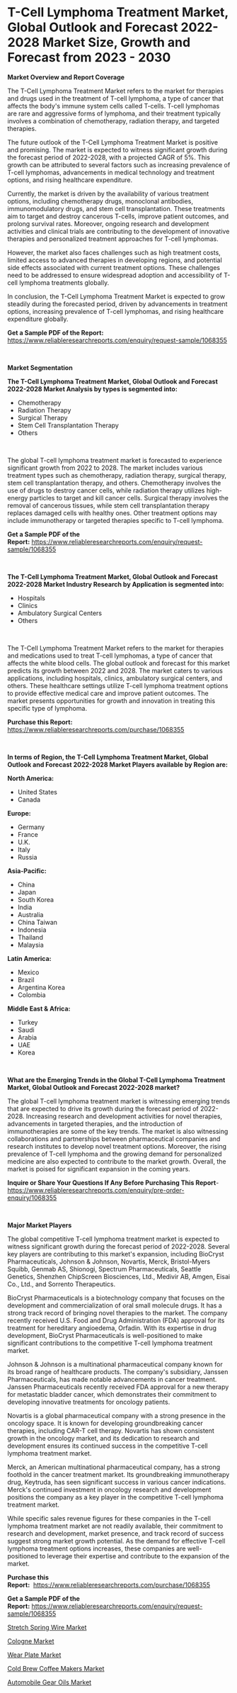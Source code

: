 <p><h1>T-Cell Lymphoma Treatment Market, Global Outlook and Forecast 2022-2028 Market Size, Growth and Forecast from 2023 - 2030</h1></p><p><strong>Market Overview and Report Coverage</strong></p>
<p><p>The T-Cell Lymphoma Treatment Market refers to the market for therapies and drugs used in the treatment of T-cell lymphoma, a type of cancer that affects the body's immune system cells called T-cells. T-cell lymphomas are rare and aggressive forms of lymphoma, and their treatment typically involves a combination of chemotherapy, radiation therapy, and targeted therapies.</p><p>The future outlook of the T-Cell Lymphoma Treatment Market is positive and promising. The market is expected to witness significant growth during the forecast period of 2022-2028, with a projected CAGR of 5%. This growth can be attributed to several factors such as increasing prevalence of T-cell lymphomas, advancements in medical technology and treatment options, and rising healthcare expenditure.</p><p>Currently, the market is driven by the availability of various treatment options, including chemotherapy drugs, monoclonal antibodies, immunomodulatory drugs, and stem cell transplantation. These treatments aim to target and destroy cancerous T-cells, improve patient outcomes, and prolong survival rates. Moreover, ongoing research and development activities and clinical trials are contributing to the development of innovative therapies and personalized treatment approaches for T-cell lymphomas.</p><p>However, the market also faces challenges such as high treatment costs, limited access to advanced therapies in developing regions, and potential side effects associated with current treatment options. These challenges need to be addressed to ensure widespread adoption and accessibility of T-cell lymphoma treatments globally.</p><p>In conclusion, the T-Cell Lymphoma Treatment Market is expected to grow steadily during the forecasted period, driven by advancements in treatment options, increasing prevalence of T-cell lymphomas, and rising healthcare expenditure globally.</p></p>
<p><strong>Get a Sample PDF of the Report:</strong> <a href="https://www.reliableresearchreports.com/enquiry/request-sample/1068355">https://www.reliableresearchreports.com/enquiry/request-sample/1068355</a></p>
<p>&nbsp;</p>
<p><strong>Market Segmentation</strong></p>
<p><strong>The T-Cell Lymphoma Treatment Market, Global Outlook and Forecast 2022-2028 Market Analysis by types is segmented into:</strong></p>
<p><ul><li>Chemotherapy</li><li>Radiation Therapy</li><li>Surgical Therapy</li><li>Stem Cell Transplantation Therapy</li><li>Others</li></ul></p>
<p>&nbsp;</p>
<p><p>The global T-cell lymphoma treatment market is forecasted to experience significant growth from 2022 to 2028. The market includes various treatment types such as chemotherapy, radiation therapy, surgical therapy, stem cell transplantation therapy, and others. Chemotherapy involves the use of drugs to destroy cancer cells, while radiation therapy utilizes high-energy particles to target and kill cancer cells. Surgical therapy involves the removal of cancerous tissues, while stem cell transplantation therapy replaces damaged cells with healthy ones. Other treatment options may include immunotherapy or targeted therapies specific to T-cell lymphoma.</p></p>
<p><strong>Get a Sample PDF of the Report:</strong>&nbsp;<a href="https://www.reliableresearchreports.com/enquiry/request-sample/1068355">https://www.reliableresearchreports.com/enquiry/request-sample/1068355</a></p>
<p>&nbsp;</p>
<p><strong>The T-Cell Lymphoma Treatment Market, Global Outlook and Forecast 2022-2028 Market Industry Research by Application is segmented into:</strong></p>
<p><ul><li>Hospitals</li><li>Clinics</li><li>Ambulatory Surgical Centers</li><li>Others</li></ul></p>
<p>&nbsp;</p>
<p><p>The T-Cell Lymphoma Treatment Market refers to the market for therapies and medications used to treat T-cell lymphomas, a type of cancer that affects the white blood cells. The global outlook and forecast for this market predicts its growth between 2022 and 2028. The market caters to various applications, including hospitals, clinics, ambulatory surgical centers, and others. These healthcare settings utilize T-cell lymphoma treatment options to provide effective medical care and improve patient outcomes. The market presents opportunities for growth and innovation in treating this specific type of lymphoma.</p></p>
<p><strong>Purchase this Report:</strong>&nbsp; <a href="https://www.reliableresearchreports.com/purchase/1068355">https://www.reliableresearchreports.com/purchase/1068355</a></p>
<p>&nbsp;</p>
<p><strong>In terms of Region, the T-Cell Lymphoma Treatment Market, Global Outlook and Forecast 2022-2028 Market Players available by Region are:</strong></p>
<p>
    <p> <strong> North America: </strong>
        <ul>
            <li>United States</li>
            <li>Canada</li>
        </ul>
        </p> 
    <p> <strong> Europe: </strong>
        <ul>
            <li>Germany</li>
            <li>France</li>
            <li>U.K.</li>
            <li>Italy</li>
            <li>Russia</li>
        </ul>
        </p> 
    <p> <strong> Asia-Pacific: </strong>
        <ul>
            <li>China</li>
            <li>Japan</li>
            <li>South Korea</li>
            <li>India</li>
            <li>Australia</li>
            <li>China Taiwan</li>
            <li>Indonesia</li>
            <li>Thailand</li>
            <li>Malaysia</li>
        </ul>
        </p> 
    <p> <strong> Latin America: </strong>
        <ul>
            <li>Mexico</li>
            <li>Brazil</li>
            <li>Argentina Korea</li>
            <li>Colombia</li>
        </ul>
        </p> 
    <p> <strong> Middle East & Africa: </strong>
        <ul>
            <li>Turkey</li>
            <li>Saudi</li>
            <li>Arabia</li>
            <li>UAE</li>
            <li>Korea</li>
        </ul>
    </p>
    </p>
<p>&nbsp;</p>
<p><strong>What are the Emerging Trends in the Global T-Cell Lymphoma Treatment Market, Global Outlook and Forecast 2022-2028 market?</strong></p>
<p><p>The global T-cell lymphoma treatment market is witnessing emerging trends that are expected to drive its growth during the forecast period of 2022-2028. Increasing research and development activities for novel therapies, advancements in targeted therapies, and the introduction of immunotherapies are some of the key trends. The market is also witnessing collaborations and partnerships between pharmaceutical companies and research institutes to develop novel treatment options. Moreover, the rising prevalence of T-cell lymphoma and the growing demand for personalized medicine are also expected to contribute to the market growth. Overall, the market is poised for significant expansion in the coming years.</p></p>
<p><strong>Inquire or Share Your Questions If Any Before Purchasing This Report</strong>- <a href="https://www.reliableresearchreports.com/enquiry/pre-order-enquiry/1068355">https://www.reliableresearchreports.com/enquiry/pre-order-enquiry/1068355</a></p>
<p>&nbsp;</p>
<p><strong>Major Market Players</strong></p>
<p><p>The global competitive T-cell lymphoma treatment market is expected to witness significant growth during the forecast period of 2022-2028. Several key players are contributing to this market's expansion, including BioCryst Pharmaceuticals, Johnson & Johnson, Novartis, Merck, Bristol-Myers Squibb, Genmab AS, Shionogi, Spectrum Pharmaceuticals, Seattle Genetics, Shenzhen ChipScreen Biosciences, Ltd., Medivir AB, Amgen, Eisai Co., Ltd., and Sorrento Therapeutics.</p><p>BioCryst Pharmaceuticals is a biotechnology company that focuses on the development and commercialization of oral small molecule drugs. It has a strong track record of bringing novel therapies to the market. The company recently received U.S. Food and Drug Administration (FDA) approval for its treatment for hereditary angioedema, Orfadin. With its expertise in drug development, BioCryst Pharmaceuticals is well-positioned to make significant contributions to the competitive T-cell lymphoma treatment market.</p><p>Johnson & Johnson is a multinational pharmaceutical company known for its broad range of healthcare products. The company's subsidiary, Janssen Pharmaceuticals, has made notable advancements in cancer treatment. Janssen Pharmaceuticals recently received FDA approval for a new therapy for metastatic bladder cancer, which demonstrates their commitment to developing innovative treatments for oncology patients.</p><p>Novartis is a global pharmaceutical company with a strong presence in the oncology space. It is known for developing groundbreaking cancer therapies, including CAR-T cell therapy. Novartis has shown consistent growth in the oncology market, and its dedication to research and development ensures its continued success in the competitive T-cell lymphoma treatment market.</p><p>Merck, an American multinational pharmaceutical company, has a strong foothold in the cancer treatment market. Its groundbreaking immunotherapy drug, Keytruda, has seen significant success in various cancer indications. Merck's continued investment in oncology research and development positions the company as a key player in the competitive T-cell lymphoma treatment market.</p><p>While specific sales revenue figures for these companies in the T-cell lymphoma treatment market are not readily available, their commitment to research and development, market presence, and track record of success suggest strong market growth potential. As the demand for effective T-cell lymphoma treatment options increases, these companies are well-positioned to leverage their expertise and contribute to the expansion of the market.</p></p>
<p><strong>Purchase this Report:</strong>&nbsp;&nbsp;<a href="https://www.reliableresearchreports.com/purchase/1068355">https://www.reliableresearchreports.com/purchase/1068355</a></p>
<p></p>
<p><strong>Get a Sample PDF of the Report:</strong>&nbsp;<a href="https://www.reliableresearchreports.com/enquiry/request-sample/1068355">https://www.reliableresearchreports.com/enquiry/request-sample/1068355</a></p>
<p><p><a href="https://issuu.com/reportprime-2/docs/stretch-spring-wire-market-size-2030.pptx?fr=xKAE9_zU1NQ">Stretch Spring Wire Market</a></p><p><a href="https://www.linkedin.com/pulse/cologne-market-size-growth-forecast-from-2023-2030-occu-media-aduye/">Cologne Market</a></p><p><a href="https://medium.com/@tanaysamar7412/wear-plate-market-size-growth-forecast-2023-2030-a2fe6b329e45">Wear Plate Market</a></p><p><a href="https://www.linkedin.com/pulse/cold-brew-coffee-makers-market-size-share-global-analysis-uofre/">Cold Brew Coffee Makers Market</a></p><p><a href="https://issuu.com/reportprime-2/docs/automobile-gear-oils-market-size-2030.pptx?fr=xKAE9_zU1NQ">Automobile Gear Oils Market</a></p></p>